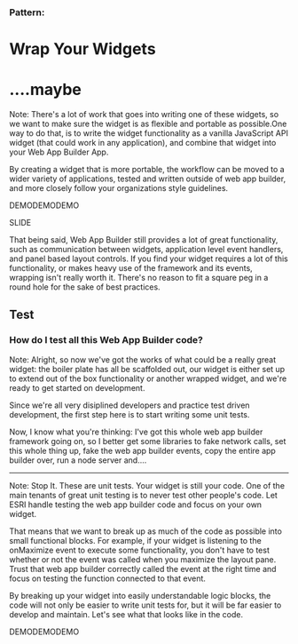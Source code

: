 <!-- .slide: data-background="reveal.js/img/bg-2.png" -->
### Pattern:
# Wrap Your Widgets

# ....maybe <!-- .element: class="fragment" -->

Note:  There's a lot of work that goes into writing one of these widgets, so we want to make sure the widget is as flexible and portable as possible.One way to do that, is to write the widget functionality as a vanilla JavaScript API widget (that could work in any application), and combine that widget into your Web App Builder App.


By creating a widget that is more portable, the workflow can be moved to a wider variety of applications, tested and written outside of web app builder, and more closely follow your organizations style guidelines.

DEMODEMODEMO

SLIDE

That being said, Web App Builder still provides a lot of great functionality, such as communication between widgets, application level event handlers, and panel based layout controls.  If you find your widget requires a lot of this functionality, or makes heavy use of the framework and its events, wrapping isn't really worth it.  There's no reason to fit a square peg in a round hole for the sake of best practices.

Test
---

### How do I test all this Web App Builder code?

Note: Alright, so now we've got the works of what could be a really great widget: the boiler plate has all be scaffolded out, our widget is either set up to extend out of the box functionality or another wrapped widget, and we're ready to get started on development.

Since we're all very disiplined developers and practice test driven development, the first step here is to start writing some unit tests.

Now, I know what you're thinking: I've got this whole web app builder framework going on, so I better get some libraries to fake network calls, set this whole thing up, fake the web app builder events, copy the entire app builder over, run a node server and.... 

---

<!-- .slide: data-background="img/stopsign.jpg" -->

Note: Stop It.  These are unit tests.  Your widget is still your code.  One of the main tenants of great unit testing is to never test other people's code.  Let ESRI handle testing the web app builder code and focus on your own widget.

That means that we want to break up as much of the code as possible into small functional blocks.  For example, if your widget is listening to the onMaximize event to execute some functionality, you don't have to test whether or not the event was called when you maximize the layout pane.  Trust that web app builder correctly called the event at the right time and focus on testing the function connected to that event.

By breaking up your widget into easily understandable logic blocks, the code will not only be easier to write unit tests for, but it will be far easier to develop and maintain.  Let's see what that looks like in the code.

DEMODEMODEMO